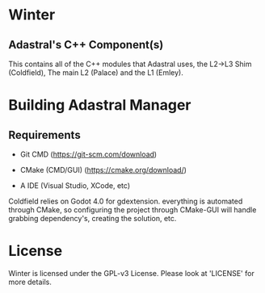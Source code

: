 # Winter

## Adastral's C++ Component(s)

This contains all of the C++ modules that Adastral uses, the L2->L3 Shim (Coldfield), The main L2 (Palace) and the L1 (Emley).

# Building Adastral Manager

## Requirements

- Git CMD (https://git-scm.com/download)

- CMake (CMD/GUI) (https://cmake.org/download/)

- A IDE (Visual Studio, XCode, etc)

Coldfield relies on Godot 4.0 for gdextension. everything is automated through CMake, so configuring the project through CMake-GUI will handle grabbing dependency's, creating the solution, etc.

# License 

Winter is licensed under the GPL-v3 License. Please look at 'LICENSE' for more details.
